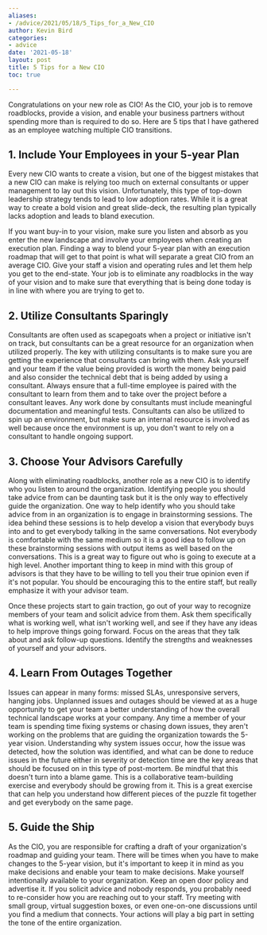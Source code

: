 ```yaml
---
aliases:
- /advice/2021/05/18/5_Tips_for_a_New_CIO
author: Kevin Bird
categories:
- advice
date: '2021-05-18'
layout: post
title: 5 Tips for a New CIO
toc: true

---
```


Congratulations on your new role as CIO!  As the CIO, your job is to remove roadblocks, provide a vision, and enable your business partners without spending more than is required to do so.  Here are 5 tips that I have gathered as an employee watching multiple CIO transitions.  

## 1. Include Your Employees in your 5-year Plan 

Every new CIO wants to create a vision, but one of the biggest mistakes that a new CIO can make is relying too much on external consultants or upper management to lay out this vision.  Unfortunately, this type of top-down leadership strategy tends to lead to low adoption rates.  While it is a great way to create a bold vision and great slide-deck, the resulting plan typically lacks adoption and leads to bland execution.  

If you want buy-in to your vision, make sure you listen and absorb as you enter the new landscape and involve your employees when creating an execution plan.  Finding a way to blend your 5-year plan with an execution roadmap that will get to that point is what will separate a great CIO from an average CIO.  Give your staff a vision and operating rules and let them help you get to the end-state.  Your job is to eliminate any roadblocks in the way of your vision and to make sure that everything that is being done today is in line with where you are trying to get to.

## 2. Utilize Consultants Sparingly

Consultants are often used as scapegoats when a project or initiative isn't on track, but consultants can be a great resource for an organization when utilized properly.  The key with utilizing consultants is to make sure you are getting the experience that consultants can bring with them.  Ask yourself and your team if the value being provided is worth the money being paid and also consider the technical debt that is being added by using a consultant.  Always ensure that a full-time employee is paired with the consultant to learn from them and to take over the project before a consultant leaves.  Any work done by consultants must include meaningful documentation and meaningful tests.  Consultants can also be utilized to spin up an environment, but make sure an internal resource is involved as well because once the environment is up, you don't want to rely on a consultant to handle ongoing support.  

## 3. Choose Your Advisors Carefully

Along with eliminating roadblocks, another role as a new CIO is to identify who you listen to around the organization.  Identifying people you should take advice from can be daunting task but it is the only way to effectively guide the organization.  One way to help identify who you should take advice from in an organization is to engage in brainstorming sessions.  The idea behind these sessions is to help develop a vision that everybody buys into and to get everybody talking in the same conversations.  Not everybody is comfortable with the same medium so it is a good idea to follow up on these brainstorming sessions with output items as well based on the conversations.  This is a great way to figure out who is going to execute at a high level.   Another important thing to keep in mind with this group of advisors is that they have to be willing to tell you their true opinion even if it's not popular.  You should be encouraging this to the entire staff, but really emphasize it with your advisor team.

Once these projects start to gain traction, go out of your way to recognize members of your team and solicit advice from them.  Ask them specifically what is working well, what isn't working well, and see if they have any ideas to help improve things going forward.  Focus on the areas that they talk about and ask follow-up questions.  Identify the strengths and weaknesses of yourself and your advisors.

## 4. Learn From Outages Together

Issues can appear in many forms: missed SLAs, unresponsive servers, hanging jobs.  Unplanned issues and outages should be viewed at as a huge opportunity to get your team a better understanding of how the overall technical landscape works at your company.  Any time a member of your team is spending time fixing systems or chasing down issues, they aren't working on the problems that are guiding the organization towards the 5-year vision.  Understanding why system issues occur, how the issue was detected, how the solution was identified, and what can be done to reduce issues in the future either in severity or detection time are the key areas that should be focused on in this type of post-mortem.  Be mindful that this doesn't turn into a blame game.  This is a collaborative team-building exercise and everybody should be growing from it.  This is a great exercise that can help you understand how different pieces of the puzzle fit together and get everybody on the same page.    

## 5. Guide the Ship

As the CIO, you are responsible for crafting a draft of your organization's roadmap and guiding your team.  There will be times when you have to make changes to the 5-year vision, but it's important to keep it in mind as you make decisions and enable your team to make decisions.  Make yourself intentionally available to your organization.  Keep an open door policy and advertise it.  If you solicit advice and nobody responds, you probably need to re-consider how you are reaching out to your staff.  Try meeting with small group, virtual suggestion boxes, or even one-on-one discussions until you find a medium that connects.  Your actions will play a big part in setting the tone of the entire organization.